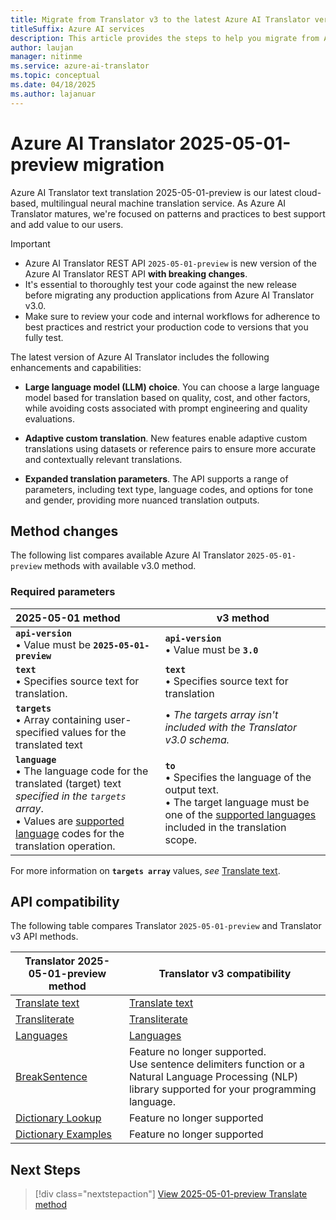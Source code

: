 ```yaml
---
title: Migrate from Translator v3 to the latest Azure AI Translator version.
titleSuffix: Azure AI services
description: This article provides the steps to help you migrate from Azure AI Translator v3 to  2025-05-01-preview Text translation API.
author: laujan
manager: nitinme
ms.service: azure-ai-translator
ms.topic: conceptual
ms.date: 04/18/2025
ms.author: lajanuar
---
```


# Azure AI Translator 2025-05-01-preview migration

Azure AI Translator text translation 2025-05-01-preview is our latest cloud-based, multilingual neural machine translation service. As Azure AI Translator matures, we're focused on patterns and practices to best support and add value to our users.

>[!IMPORTANT]
> * Azure AI Translator REST API `2025-05-01-preview` is new version of the Azure AI Translator REST API **with breaking changes**.
> * It's essential to thoroughly test your code against the new release before migrating any production applications from Azure AI Translator v3.0.
> * Make sure to review your code and internal workflows for adherence to best practices and restrict your production code to versions that you fully test.


The latest version of Azure AI Translator includes the following enhancements and capabilities:

 * **Large language model (LLM) choice**. You can choose a large language model based for translation based on quality, cost, and other factors, while avoiding costs associated with prompt engineering and quality evaluations.

* **Adaptive custom translation**. New features enable adaptive custom translations using datasets or reference pairs to ensure more accurate and contextually relevant translations.

* **Expanded translation parameters**. The API supports a range of parameters, including text type, language codes, and options for tone and gender, providing more nuanced translation outputs.

## Method changes

The following list compares available Azure AI Translator `2025-05-01-preview` methods with available v3.0 method.

### Required parameters

|2025-05-01 method|v3 method|
|:---|---|
|**`api-version`**<br>&bullet; Value must be **`2025-05-01-preview`** |**`api-version`**<br>&bullet; Value must be **`3.0`**|
|**`text`**<br>&bullet; Specifies source text for translation. | **`text`**<br>&bullet; Specifies source text for translation|
|**`targets`**<br>&bullet; Array containing user-specified values for the translated text|&bullet; *The targets array isn't included with the Translator v3.0 schema.*|
|**`language`**<br>&bullet; The language code for the translated (target) text *specified in the `targets` array*. <br> &bullet; Values are [supported language](../../language-support.md) codes for the translation operation.|**`to`**<br>&bullet; Specifies the language of the output text.<br>&bullet; The target language must be one of the [supported languages](../../language-support.md#translation) included in the translation scope.|

For more information on **`targets array`** values, *see* [Translate text](../reference/v4/translate-api.md).

## API compatibility

The following table compares Translator `2025-05-01-preview` and Translator v3 API methods.

|Translator 2025-05-01-preview method|Translator v3 compatibility|
|---|---|
|[Translate text](../reference/v4/translate-api.md)|[Translate text](../reference/v3/translate.md)|
|[Transliterate](../reference/v4/transliterate-api.md)|[Transliterate](../reference/v3/transliterate.md)|
|[Languages](../reference/v4/get-languages.md)|[Languages](../reference/v3/languages.md)|
[BreakSentence](../reference/v3/break-sentence.md)|Feature no longer supported.<br>Use sentence delimiters function or a Natural Language Processing (NLP) library supported for your programming language.|
[Dictionary Lookup](../reference/v3/dictionary-lookup.md)|Feature no longer supported|
|[Dictionary Examples](../reference/v3/dictionary-examples.md)|Feature no longer supported|

## Next Steps

> [!div class="nextstepaction"]
> [View 2025-05-01-preview Translate method](../reference/v4/translate-api.md)
